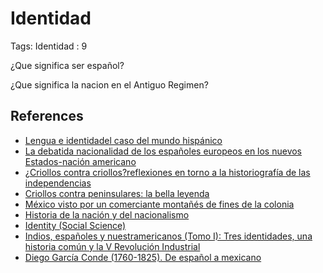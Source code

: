 # Identidad

Tags: Identidad
: 9

¿Que significa ser español?

¿Que significa la nacion en el Antiguo Regimen?

## References

- [Lengua e identidadel caso del mundo hispánico](https://dialnet.unirioja.es/servlet/articulo?codigo=8669054)
- [La debatida nacionalidad de los españoles europeos en los nuevos Estados-nación americano](https://dialnet.unirioja.es/servlet/articulo?codigo=8055670)
- [¿Criollos contra criollos?reflexiones en torno a la historiografía de las independencias](https://dialnet.unirioja.es/servlet/articulo?codigo=3816367)
- [Criollos contra peninsulares: la bella leyenda](https://dialnet.unirioja.es/servlet/articulo?codigo=8787757)
- [México visto por un comerciante montañés de fines de la colonia](http://revista-theomai.unq.edu.ar/numero3/artperezvejo3.htm)
- [Historia de la nación y del nacionalismo](https://www.amazon.es/Historia-Naci%C3%B3n-Nacionalismo-Espa%C3%B1ol-Ensayo/dp/848109997X)
- [Identity (Social Science)](https://www.wikiwand.com/en/Identity_(social_science))
- [Indios, españoles y nuestramericanos (Tomo I): Tres identidades, una historia común y la V Revolución Industrial](https://www.amazon.com/dp/B09Y9JMVCD)
- [Diego García Conde (1760-1825). De español a mexicano](https://www.academia.edu/45205350/Diego_Garc%C3%ADa_Conde_1760_1825_De_espa%C3%B1ol_a_mexicano)